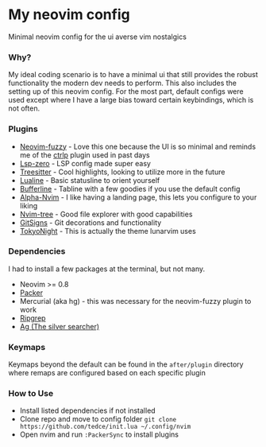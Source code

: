 # My neovim config

Minimal neovim config for the ui averse vim nostalgics

### Why?

My ideal coding scenario is to have a minimal ui that still provides the robust functionality the modern dev needs to perform. This also includes the setting up of this neovim config. For the most part, default configs were used except where I have a large bias toward certain keybindings, which is not often.

### Plugins

- [Neovim-fuzzy](https://github.com/cloudhead/neovim-fuzzy) - Love this one because the UI is so minimal and reminds me of the [ctrlp](https://github.com/kien/ctrlp.vim) plugin used in past days
- [Lsp-zero](https://github.com/VonHeikemen/lsp-zero.nvim) - LSP config made super easy
- [Treesitter](https://github.com/nvim-treesitter/nvim-treesitter) - Cool highlights, looking to utilize more in the future
- [Lualine](https://github.com/nvim-lualine/lualine.nvim) - Basic statusline to orient yourself
- [Bufferline](https://github.com/akinsho/bufferline.nvim) - Tabline with a few goodies if you use the default config
- [Alpha-Nvim](https://github.com/goolord/alpha-nvim) - I like having a landing page, this lets you configure to your liking
- [Nvim-tree](https://github.com/nvim-tree/nvim-tree.lua) - Good file explorer with good capabilities
- [GitSigns](https://github.com/lewis6991/gitsigns.nvim) - Git decorations and functionality
- [TokyoNight](https://github.com/folke/tokyonight.nvim) - This is actually the theme lunarvim uses

### Dependencies

I had to install a few packages at the terminal, but not many. 

- Neovim >= 0.8
- [Packer](https://github.com/wbthomason/packer.nvim)
- Mercurial (aka hg) - this was necessary for the neovim-fuzzy plugin to work
- [Ripgrep](https://github.com/BurntSushi/ripgrep)
- [Ag (The silver searcher)](https://github.com/ggreer/the_silver_searcher)


### Keymaps

Keymaps beyond the default can be found in the `after/plugin` directory where remaps are configured based on each specific plugin

### How to Use

- Install listed dependencies if not installed
- Clone repo and move to config folder `git clone https://github.com/tedce/init.lua ~/.config/nvim`
- Open nvim and run `:PackerSync` to install plugins
